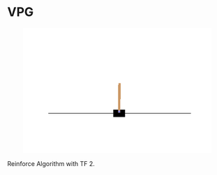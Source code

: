 # VPG


<div style="text-align:center"><img src="./cartpole3.gif" /></div>


Reinforce Algorithm with TF 2.
